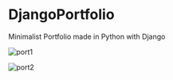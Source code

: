 # DjangoPortfolio
 Minimalist Portfolio made in Python with Django

![port1](https://user-images.githubusercontent.com/85309955/124278210-44005c00-db46-11eb-8ab5-4cef8a463743.gif)

![port2](https://user-images.githubusercontent.com/85309955/124278226-482c7980-db46-11eb-90b4-eb62f2dba98c.png)
